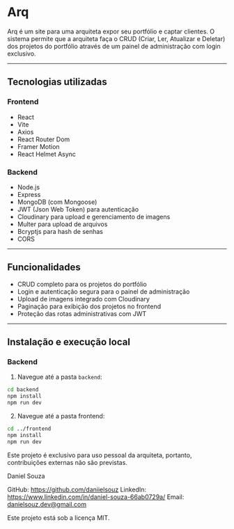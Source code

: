 # Arq

Arq é um site para uma arquiteta expor seu portfólio e captar clientes. O sistema permite que a arquiteta faça o CRUD (Criar, Ler, Atualizar e Deletar) dos projetos do portfólio através de um painel de administração com login exclusivo.

---

## Tecnologias utilizadas

### Frontend

- React
- Vite
- Axios
- React Router Dom
- Framer Motion
- React Helmet Async

### Backend

- Node.js
- Express
- MongoDB (com Mongoose)
- JWT (Json Web Token) para autenticação
- Cloudinary para upload e gerenciamento de imagens
- Multer para upload de arquivos
- Bcryptjs para hash de senhas
- CORS

---

## Funcionalidades

- CRUD completo para os projetos do portfólio
- Login e autenticação segura para o painel de administração
- Upload de imagens integrado com Cloudinary
- Paginação para exibição dos projetos no frontend
- Proteção das rotas administrativas com JWT

---

## Instalação e execução local

### Backend

1. Navegue até a pasta `backend`:

```bash
cd backend
npm install
npm run dev
```

2. Navegue até a pasta frontend:

```bash
cd ../frontend
npm install
npm run dev
```

Este projeto é exclusivo para uso pessoal da arquiteta, portanto, contribuições externas não são previstas.

Daniel Souza

GitHub: https://github.com/daniielsouz
LinkedIn: https://www.linkedin.com/in/daniel-souza-66ab0729a/
Email: danielsouz.dev@gmail.com

Este projeto está sob a licença MIT.
